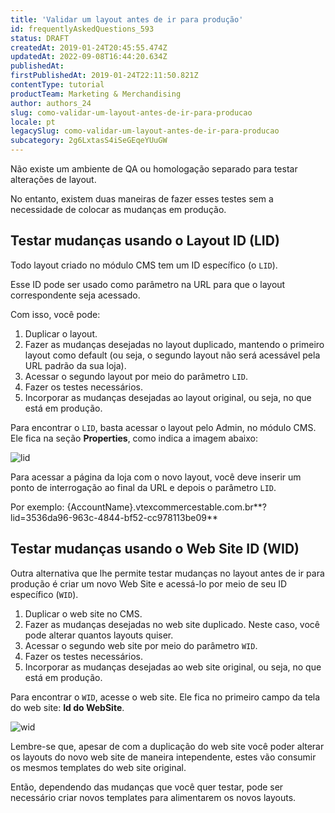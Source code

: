 ```yaml
---
title: 'Validar um layout antes de ir para produção'
id: frequentlyAskedQuestions_593
status: DRAFT
createdAt: 2019-01-24T20:45:55.474Z
updatedAt: 2022-09-08T16:44:20.634Z
publishedAt: 
firstPublishedAt: 2019-01-24T22:11:50.821Z
contentType: tutorial
productTeam: Marketing & Merchandising
author: authors_24
slug: como-validar-um-layout-antes-de-ir-para-producao
locale: pt
legacySlug: como-validar-um-layout-antes-de-ir-para-producao
subcategory: 2g6LxtasS4iSeGEqeYUuGW
---
```


Não existe um ambiente de QA ou homologação separado para testar alterações de layout.

No entanto, existem duas maneiras de fazer esses testes sem a necessidade de colocar as mudanças em produção.

## Testar mudanças usando o Layout ID (LID)

Todo layout criado no módulo CMS tem um ID específico (o `LID`).

Esse ID pode ser usado como parâmetro na URL para que o layout correspondente seja acessado.

Com isso, você pode:
1. Duplicar o layout.
2. Fazer as mudanças desejadas no layout duplicado, mantendo o primeiro layout como default (ou seja, o segundo layout não será acessável pela URL padrão da sua loja).
3. Acessar o segundo layout por meio do parâmetro `LID`.
4. Fazer os testes necessários.
5. Incorporar as mudanças desejadas ao layout original, ou seja, no que está em produção. 

Para encontrar o `LID`, basta acessar o layout pelo Admin, no módulo CMS. Ele fica na seção __Properties__, como indica a imagem abaixo:

![lid](https://images.contentful.com/alneenqid6w5/4FISyY6wwg2asGE4Mog2sK/991b8c634b474c336de1754acdb414de/lid.png)

Para acessar a página da loja com o novo layout, você deve inserir um ponto de interrogação ao final da URL e depois o parâmetro `LID`.

Por exemplo: 
{AccountName}.vtexcommercestable.com.br**?lid=3536da96-963c-4844-bf52-cc978113be09**

## Testar mudanças usando o Web Site ID (WID)

Outra alternativa que lhe permite testar mudanças no layout antes de ir para produção é criar um novo Web Site e acessá-lo por meio de seu ID específico (`WID`).

1. Duplicar o web site no CMS.
2. Fazer as mudanças desejadas no web site duplicado. Neste caso, você pode alterar quantos layouts quiser.
3. Acessar o segundo web site por meio do parâmetro `WID`.
4. Fazer os testes necessários.
5. Incorporar as mudanças desejadas ao web site original, ou seja, no que está em produção.

Para encontrar o `WID`, acesse o web site. Ele fica no primeiro campo da tela do web site: __Id do WebSite__.

![wid](https://images.contentful.com/alneenqid6w5/ghvd0wl9HqGu2KCWW2Yu2/5e27a13e79134f7ba89863ccd54031a6/wid.png)

Lembre-se que, apesar de com a duplicação do web site você poder alterar os layouts do novo web site de maneira intependente, estes vão consumir os mesmos templates do web site original. 

Então, dependendo das mudanças que você quer testar, pode ser necessário criar novos templates para alimentarem os novos layouts. 
